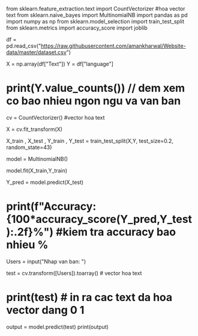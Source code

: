 from sklearn.feature_extraction.text import CountVectorizer #hoa vector text
from sklearn.naive_bayes import MultinomialNB
import pandas as pd
import numpy as np
from sklearn.model_selection import train_test_split
from sklearn.metrics import accuracy_score
import joblib

df = pd.read_csv("https://raw.githubusercontent.com/amankharwal/Website-data/master/dataset.csv")

X = np.array(df["Text"])
Y = df["language"]

# print(Y.value_counts())  // dem xem co bao nhieu ngon ngu va van ban

cv = CountVectorizer()  #vector hoa text

X = cv.fit_transform(X)

X_train , X_test , Y_train , Y_test = train_test_split(X,Y, test_size=0.2, random_state=43)

model = MultinomialNB()

model.fit(X_train,Y_train)

Y_pred = model.predict(X_test)

# print(f"Accuracy: {100*accuracy_score(Y_pred,Y_test):.2f}%")      #kiem tra accuracy bao nhieu %

Users = input("Nhap van ban: ")

test = cv.transform([Users]).toarray()   # vector hoa text
# print(test)                              # in ra cac text da hoa vector dang 0 1

output = model.predict(test)
print(output)
